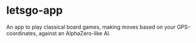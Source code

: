 # letsgo-app
An app to play classical board games, making moves based on your GPS-coordinates, against an AlphaZero-like AI.
